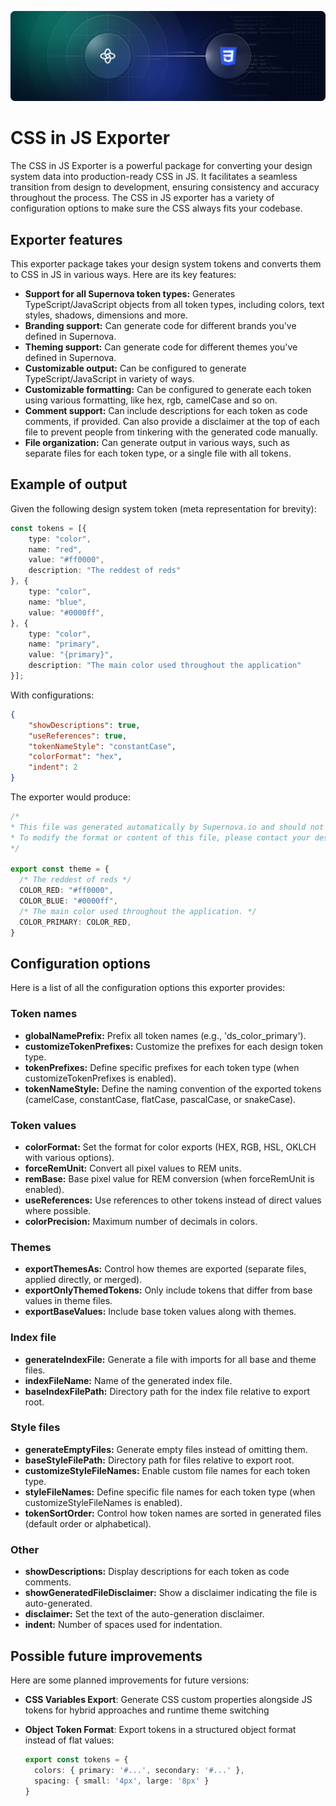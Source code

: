 ![CSS in JS Exporter](https://raw.githubusercontent.com/Supernova-Studio/exporters/main/exporters/css-in-js/resources/header.png)

# CSS in JS Exporter

The CSS in JS Exporter is a powerful package for converting your design system data into production-ready CSS in JS. It facilitates a seamless transition from design to development, ensuring consistency and accuracy throughout the process. The CSS in JS exporter has a variety of configuration options to make sure the CSS always fits your codebase.

## Exporter features

This exporter package takes your design system tokens and converts them to CSS in JS in various ways. Here are its key features:

- **Support for all Supernova token types:** Generates TypeScript/JavaScript objects from all token types, including colors, text styles, shadows, dimensions and more.
- **Branding support:** Can generate code for different brands you've defined in Supernova.
- **Theming support:** Can generate code for different themes you've defined in Supernova.
- **Customizable output:** Can be configured to generate TypeScript/JavaScript in variety of ways.
- **Customizable formatting:** Can be configured to generate each token using various formatting, like hex, rgb, camelCase and so on.
- **Comment support:** Can include descriptions for each token as code comments, if provided. Can also provide a disclaimer at the top of each file to prevent people from tinkering with the generated code manually.
- **File organization:** Can generate output in various ways, such as separate files for each token type, or a single file with all tokens.

## Example of output

Given the following design system token (meta representation for brevity):

```typescript
const tokens = [{
    type: "color",
    name: "red",
    value: "#ff0000",
    description: "The reddest of reds"
}, {
    type: "color",
    name: "blue",
    value: "#0000ff",
}, {
    type: "color",
    name: "primary",
    value: "{primary}",
    description: "The main color used throughout the application"
}];
```

With configurations:

```json
{
    "showDescriptions": true,
    "useReferences": true,
    "tokenNameStyle": "constantCase",
    "colorFormat": "hex",
    "indent": 2
}
```

The exporter would produce:

```typescript
/*
* This file was generated automatically by Supernova.io and should not be changed manually.
* To modify the format or content of this file, please contact your design system team.
*/

export const theme = {
  /* The reddest of reds */
  COLOR_RED: "#ff0000",
  COLOR_BLUE: "#0000ff",
  /* The main color used throughout the application. */
  COLOR_PRIMARY: COLOR_RED,
}
```

## Configuration options

Here is a list of all the configuration options this exporter provides:

### Token names
- **globalNamePrefix:** Prefix all token names (e.g., 'ds_color_primary').
- **customizeTokenPrefixes:** Customize the prefixes for each design token type.
- **tokenPrefixes:** Define specific prefixes for each token type (when customizeTokenPrefixes is enabled).
- **tokenNameStyle:** Define the naming convention of the exported tokens (camelCase, constantCase, flatCase, pascalCase, or snakeCase).

### Token values
- **colorFormat:** Set the format for color exports (HEX, RGB, HSL, OKLCH with various options).
- **forceRemUnit:** Convert all pixel values to REM units.
- **remBase:** Base pixel value for REM conversion (when forceRemUnit is enabled).
- **useReferences:** Use references to other tokens instead of direct values where possible.
- **colorPrecision:** Maximum number of decimals in colors.

### Themes
- **exportThemesAs:** Control how themes are exported (separate files, applied directly, or merged).
- **exportOnlyThemedTokens:** Only include tokens that differ from base values in theme files.
- **exportBaseValues:** Include base token values along with themes.

### Index file
- **generateIndexFile:** Generate a file with imports for all base and theme files.
- **indexFileName:** Name of the generated index file.
- **baseIndexFilePath:** Directory path for the index file relative to export root.

### Style files
- **generateEmptyFiles:** Generate empty files instead of omitting them.
- **baseStyleFilePath:** Directory path for files relative to export root.
- **customizeStyleFileNames:** Enable custom file names for each token type.
- **styleFileNames:** Define specific file names for each token type (when customizeStyleFileNames is enabled).
- **tokenSortOrder:** Control how token names are sorted in generated files (default order or alphabetical).

### Other
- **showDescriptions:** Display descriptions for each token as code comments.
- **showGeneratedFileDisclaimer:** Show a disclaimer indicating the file is auto-generated.
- **disclaimer:** Set the text of the auto-generation disclaimer.
- **indent:** Number of spaces used for indentation.

## Possible future improvements

Here are some planned improvements for future versions:

- **CSS Variables Export**: Generate CSS custom properties alongside JS tokens for hybrid approaches and runtime theme switching

- **Object Token Format**: Export tokens in a structured object format instead of flat values:
  ```typescript
  export const tokens = {
    colors: { primary: '#...', secondary: '#...' },
    spacing: { small: '4px', large: '8px' }
  }
  ```
